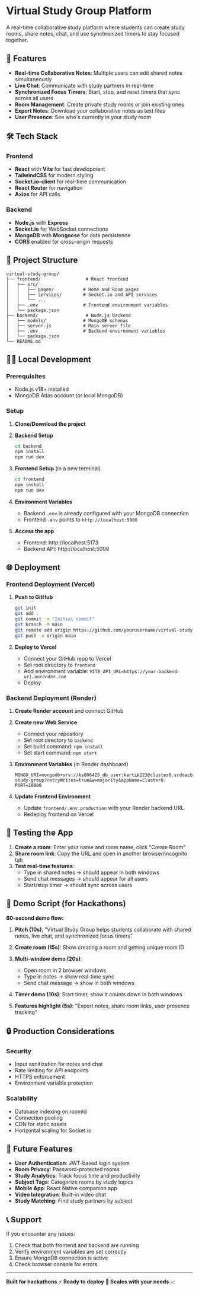 # Virtual Study Group Platform

A real-time collaborative study platform where students can create study rooms, share notes, chat, and use synchronized timers to stay focused together.

## 🚀 Features

- **Real-time Collaborative Notes**: Multiple users can edit shared notes simultaneously
- **Live Chat**: Communicate with study partners in real-time
- **Synchronized Focus Timers**: Start, stop, and reset timers that sync across all users
- **Room Management**: Create private study rooms or join existing ones
- **Export Notes**: Download your collaborative notes as text files
- **User Presence**: See who's currently in your study room

## 🛠 Tech Stack

### Frontend
- **React** with **Vite** for fast development
- **TailwindCSS** for modern styling
- **Socket.io-client** for real-time communication
- **React Router** for navigation
- **Axios** for API calls

### Backend
- **Node.js** with **Express**
- **Socket.io** for WebSocket connections
- **MongoDB** with **Mongoose** for data persistence
- **CORS** enabled for cross-origin requests

## 📁 Project Structure

```
virtual-study-group/
├── frontend/                 # React frontend
│   ├── src/
│   │   ├── pages/           # Home and Room pages
│   │   ├── services/        # Socket.io and API services
│   │   └── ...
│   ├── .env                 # Frontend environment variables
│   └── package.json
├── backend/                  # Node.js backend
│   ├── models/              # MongoDB schemas
│   ├── server.js            # Main server file
│   ├── .env                 # Backend environment variables
│   └── package.json
└── README.md
```

## 🏃‍♂️ Local Development

### Prerequisites
- Node.js v18+ installed
- MongoDB Atlas account (or local MongoDB)

### Setup

1. **Clone/Download the project**

2. **Backend Setup**
   ```bash
   cd backend
   npm install
   npm run dev
   ```

3. **Frontend Setup** (in a new terminal)
   ```bash
   cd frontend
   npm install
   npm run dev
   ```

4. **Environment Variables**
   - Backend `.env` is already configured with your MongoDB connection
   - Frontend `.env` points to `http://localhost:5000`

5. **Access the app**
   - Frontend: http://localhost:5173
   - Backend API: http://localhost:5000

## 🌐 Deployment

### Frontend Deployment (Vercel)

1. **Push to GitHub**
   ```bash
   git init
   git add .
   git commit -m "Initial commit"
   git branch -M main
   git remote add origin https://github.com/yourusername/virtual-study-group.git
   git push -u origin main
   ```

2. **Deploy to Vercel**
   - Connect your GitHub repo to Vercel
   - Set root directory to `frontend`
   - Add environment variable: `VITE_API_URL=https://your-backend-url.onrender.com`
   - Deploy

### Backend Deployment (Render)

1. **Create Render account** and connect GitHub

2. **Create new Web Service**
   - Connect your repository
   - Set root directory to `backend`
   - Set build command: `npm install`
   - Set start command: `npm start`

3. **Environment Variables** (in Render dashboard)
   ```
   MONGO_URI=mongodb+srv://ks806425_db_user:kartik123@cluster0.srdoacb.mongodb.net/virtual-study-group?retryWrites=true&w=majority&appName=Cluster0
   PORT=10000
   ```

4. **Update Frontend Environment**
   - Update `frontend/.env.production` with your Render backend URL
   - Redeploy frontend on Vercel

## 🧪 Testing the App

1. **Create a room**: Enter your name and room name, click "Create Room"
2. **Share room link**: Copy the URL and open in another browser/incognito tab
3. **Test real-time features**:
   - Type in shared notes → should appear in both windows
   - Send chat messages → should appear for all users
   - Start/stop timer → should sync across users

## 🎯 Demo Script (for Hackathons)

**60-second demo flow:**

1. **Pitch (10s)**: "Virtual Study Group helps students collaborate with shared notes, live chat, and synchronized focus timers"

2. **Create room (15s)**: Show creating a room and getting unique room ID

3. **Multi-window demo (20s)**: 
   - Open room in 2 browser windows
   - Type in notes → show real-time sync
   - Send chat message → show in both windows

4. **Timer demo (10s)**: Start timer, show it counts down in both windows

5. **Features highlight (5s)**: "Export notes, share room links, user presence tracking"

## 🔒 Production Considerations

### Security
- Input sanitization for notes and chat
- Rate limiting for API endpoints
- HTTPS enforcement
- Environment variable protection

### Scalability
- Database indexing on roomId
- Connection pooling
- CDN for static assets
- Horizontal scaling for Socket.io

## 🚀 Future Features

- **User Authentication**: JWT-based login system
- **Room Privacy**: Password-protected rooms
- **Study Analytics**: Track focus time and productivity
- **Subject Tags**: Categorize rooms by study topics
- **Mobile App**: React Native companion app
- **Video Integration**: Built-in video chat
- **Study Matching**: Find study partners by subject

## 📞 Support

If you encounter any issues:
1. Check that both frontend and backend are running
2. Verify environment variables are set correctly
3. Ensure MongoDB connection is active
4. Check browser console for errors

---

**Built for hackathons** ⚡ **Ready to deploy** 🚀 **Scales with your needs** 📈